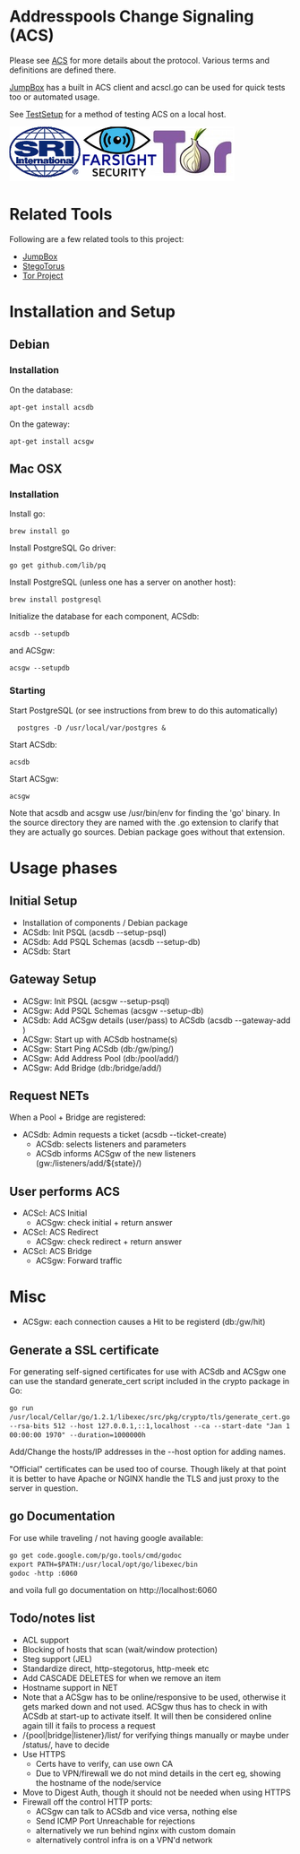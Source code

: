 # Addresspools Change Signaling (ACS)

Please see [ACS](doc/acs.md) for more details about the protocol.
Various terms and definitions are defined there.

[JumpBox](http://github.com/SRI-CSL/jumpbox) has a built in ACS client and acscl.go can be used for quick tests too or automated usage.

See [TestSetup](doc/testsetup.md) for a method of testing ACS on a local host.

![SAFDEF](https://github.com/SRI-CSL/ACS/blob/master/doc/safdef.png "SAFDEF")

# Related Tools

Following are a few related tools to this project:

 * [JumpBox](http://github.com/SRI-CSL/jumpbox)
 * [StegoTorus](http://github.com/SRI-CSL/stegotorus)
 * [Tor Project](http://www.torproject.org)

# Installation and Setup

## Debian

### Installation

On the database:
```
apt-get install acsdb
```

On the gateway:
```
apt-get install acsgw
```

## Mac OSX

### Installation

Install go:
```
brew install go
```

Install PostgreSQL Go driver:
```
go get github.com/lib/pq
```

Install PostgreSQL (unless one has a server on another host):
```
brew install postgresql
```

Initialize the database for each component, ACSdb:
```
acsdb --setupdb
```

and ACSgw:
```
acsgw --setupdb
```


### Starting

Start PostgreSQL (or see instructions from brew to do this automatically)
```
  postgres -D /usr/local/var/postgres &
```

Start ACSdb:
```
acsdb
```

Start ACSgw:
```
acsgw
```

Note that acsdb and acsgw use /usr/bin/env for finding the 'go' binary.
In the source directory they are named with the .go extension to clarify that
they are actually go sources. Debian package goes without that extension.

# Usage phases

## Initial Setup

- Installation of components / Debian package
- ACSdb: Init PSQL (acsdb --setup-psql)
- ACSdb: Add PSQL Schemas (acsdb --setup-db)
- ACSdb: Start

## Gateway Setup

- ACSgw: Init PSQL (acsgw --setup-psql)
- ACSgw: Add PSQL Schemas (acsgw --setup-db)
- ACSdb: Add ACSgw details (user/pass) to ACSdb (acsdb --gateway-add <username> <password>)
- ACSgw: Start up with ACSdb hostname(s)
- ACSgw: Start Ping ACSdb (db:/gw/ping/)
- ACSgw: Add Address Pool (db:/pool/add/)
- ACSgw: Add Bridge (db:/bridge/add/)

## Request NETs

When a Pool + Bridge are registered:

- ACSdb: Admin requests a ticket (acsdb --ticket-create)
  - ACSdb: selects listeners and parameters
  - ACSdb informs ACSgw of the new listeners (gw:/listeners/add/${state}/)

## User performs ACS

- ACScl: ACS Initial
  - ACSgw: check initial + return answer
- ACScl: ACS Redirect
  - ACSgw: check redirect + return answer
- ACScl: ACS Bridge
  - ACSgw: Forward traffic

# Misc
- ACSgw: each connection causes a Hit to be registerd (db:/gw/hit)

## Generate a SSL certificate

For generating self-signed certificates for use with ACSdb and ACSgw one can use
the standard generate_cert script included in the crypto package in Go:

```
go run /usr/local/Cellar/go/1.2.1/libexec/src/pkg/crypto/tls/generate_cert.go --rsa-bits 512 --host 127.0.0.1,::1,localhost --ca --start-date "Jan 1 00:00:00 1970" --duration=1000000h
```

Add/Change the hosts/IP addresses in the --host option for adding names.

"Official" certificates can be used too of course. Though likely at that point
it is better to have Apache or NGINX handle the TLS and just proxy to the server
in question.

## go Documentation

For use while traveling / not having google available:

```
go get code.google.com/p/go.tools/cmd/godoc
export PATH=$PATH:/usr/local/opt/go/libexec/bin
godoc -http :6060
```

and voila full go documentation on http://localhost:6060

## Todo/notes list

- ACL support
- Blocking of hosts that scan (wait/window protection)
- Steg support (JEL)
- Standardize direct, http-stegotorus, http-meek etc
- Add CASCADE DELETES for when we remove an item
- Hostname support in NET
- Note that a ACSgw has to be online/responsive to be used, otherwise it gets marked down
  and not used. ACSgw thus has to check in with ACSdb at start-up to activate itself.
  It will then be considered online again till it fails to process a request
- /{pool|bridge|listener}/list/ for verifying things manually
  or maybe under /status/, have to decide
- Use HTTPS
  - Certs have to verify, can use own CA
  - Due to VPN/firewall we do not mind details in the cert
    eg, showing the hostname of the node/service
- Move to Digest Auth, though it should not be needed when using HTTPS
- Firewall off the control HTTP ports:
  - ACSgw can talk to ACSdb and vice versa, nothing else
  - Send ICMP Port Unreachable for rejections
  - alternatively we run behind nginx with custom domain
  - alternatively control infra is on a VPN'd network


